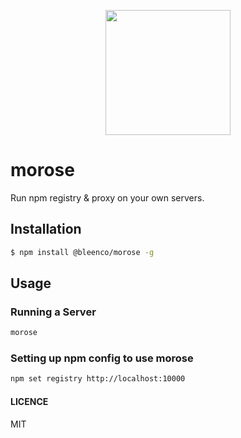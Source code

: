 
<p align="center">
  <img src="https://cloud.githubusercontent.com/assets/1796022/24319396/d85567ce-111a-11e7-8ada-9112fbd2d902.png" width="200">
</p>

# morose

Run npm registry & proxy on your own servers.

## Installation

```sh
$ npm install @bleenco/morose -g
```

## Usage

### Running a Server

```sh
morose
```

### Setting up npm config to use morose

```sh
npm set registry http://localhost:10000
```

#### LICENCE

MIT
